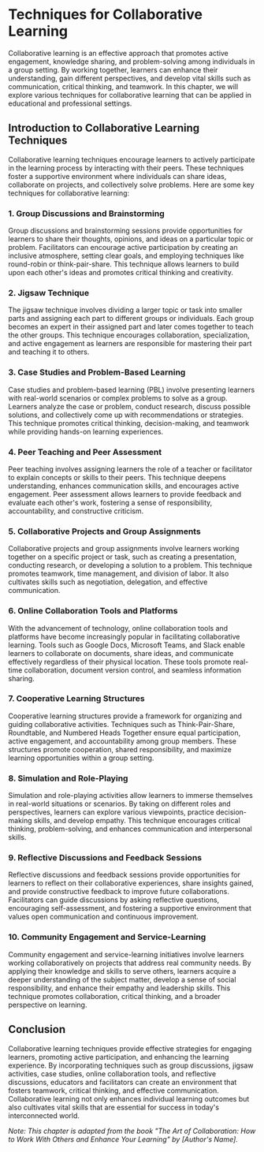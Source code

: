 Techniques for Collaborative Learning
================================================

Collaborative learning is an effective approach that promotes active engagement, knowledge sharing, and problem-solving among individuals in a group setting. By working together, learners can enhance their understanding, gain different perspectives, and develop vital skills such as communication, critical thinking, and teamwork. In this chapter, we will explore various techniques for collaborative learning that can be applied in educational and professional settings.

Introduction to Collaborative Learning Techniques
-------------------------------------------------

Collaborative learning techniques encourage learners to actively participate in the learning process by interacting with their peers. These techniques foster a supportive environment where individuals can share ideas, collaborate on projects, and collectively solve problems. Here are some key techniques for collaborative learning:

### 1. Group Discussions and Brainstorming

Group discussions and brainstorming sessions provide opportunities for learners to share their thoughts, opinions, and ideas on a particular topic or problem. Facilitators can encourage active participation by creating an inclusive atmosphere, setting clear goals, and employing techniques like round-robin or think-pair-share. This technique allows learners to build upon each other's ideas and promotes critical thinking and creativity.

### 2. Jigsaw Technique

The jigsaw technique involves dividing a larger topic or task into smaller parts and assigning each part to different groups or individuals. Each group becomes an expert in their assigned part and later comes together to teach the other groups. This technique encourages collaboration, specialization, and active engagement as learners are responsible for mastering their part and teaching it to others.

### 3. Case Studies and Problem-Based Learning

Case studies and problem-based learning (PBL) involve presenting learners with real-world scenarios or complex problems to solve as a group. Learners analyze the case or problem, conduct research, discuss possible solutions, and collectively come up with recommendations or strategies. This technique promotes critical thinking, decision-making, and teamwork while providing hands-on learning experiences.

### 4. Peer Teaching and Peer Assessment

Peer teaching involves assigning learners the role of a teacher or facilitator to explain concepts or skills to their peers. This technique deepens understanding, enhances communication skills, and encourages active engagement. Peer assessment allows learners to provide feedback and evaluate each other's work, fostering a sense of responsibility, accountability, and constructive criticism.

### 5. Collaborative Projects and Group Assignments

Collaborative projects and group assignments involve learners working together on a specific project or task, such as creating a presentation, conducting research, or developing a solution to a problem. This technique promotes teamwork, time management, and division of labor. It also cultivates skills such as negotiation, delegation, and effective communication.

### 6. Online Collaboration Tools and Platforms

With the advancement of technology, online collaboration tools and platforms have become increasingly popular in facilitating collaborative learning. Tools such as Google Docs, Microsoft Teams, and Slack enable learners to collaborate on documents, share ideas, and communicate effectively regardless of their physical location. These tools promote real-time collaboration, document version control, and seamless information sharing.

### 7. Cooperative Learning Structures

Cooperative learning structures provide a framework for organizing and guiding collaborative activities. Techniques such as Think-Pair-Share, Roundtable, and Numbered Heads Together ensure equal participation, active engagement, and accountability among group members. These structures promote cooperation, shared responsibility, and maximize learning opportunities within a group setting.

### 8. Simulation and Role-Playing

Simulation and role-playing activities allow learners to immerse themselves in real-world situations or scenarios. By taking on different roles and perspectives, learners can explore various viewpoints, practice decision-making skills, and develop empathy. This technique encourages critical thinking, problem-solving, and enhances communication and interpersonal skills.

### 9. Reflective Discussions and Feedback Sessions

Reflective discussions and feedback sessions provide opportunities for learners to reflect on their collaborative experiences, share insights gained, and provide constructive feedback to improve future collaborations. Facilitators can guide discussions by asking reflective questions, encouraging self-assessment, and fostering a supportive environment that values open communication and continuous improvement.

### 10. Community Engagement and Service-Learning

Community engagement and service-learning initiatives involve learners working collaboratively on projects that address real community needs. By applying their knowledge and skills to serve others, learners acquire a deeper understanding of the subject matter, develop a sense of social responsibility, and enhance their empathy and leadership skills. This technique promotes collaboration, critical thinking, and a broader perspective on learning.

Conclusion
----------

Collaborative learning techniques provide effective strategies for engaging learners, promoting active participation, and enhancing the learning experience. By incorporating techniques such as group discussions, jigsaw activities, case studies, online collaboration tools, and reflective discussions, educators and facilitators can create an environment that fosters teamwork, critical thinking, and effective communication. Collaborative learning not only enhances individual learning outcomes but also cultivates vital skills that are essential for success in today's interconnected world.

*Note: This chapter is adapted from the book "The Art of Collaboration: How to Work With Others and Enhance Your Learning" by \[Author's Name\].*
